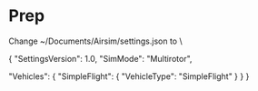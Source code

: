 # Prep

Change ~/Documents/Airsim/settings.json to \\

{
  "SettingsVersion": 1.0,
  "SimMode": "Multirotor",

  "Vehicles": {
    "SimpleFlight": {
      "VehicleType": "SimpleFlight"
    }
  }
}